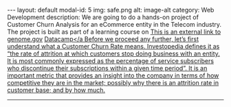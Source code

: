 \---
layout: default
modal-id: 5
img: safe.png
alt: image-alt
category: Web Development
description: We are going to do a hands-on project of Customer Churn Analysis for an eCommerce entity in the Telecom industry. The project is built as part of a learning course on [This is an external link to genome.gov](https://www.genome.gov/) <a href="https://app.datacamp.com/learn/courses/case-study-analyzing-customer-churn-in-excel">Datacamp</a Before we proceed any further, let’s first understand what a Customer Churn Rate means. Investopedia defines it as “the rate of attrition at which customers stop doing business with an entity. It is most commonly expressed as the percentage of service subscribers who discontinue their subscriptions within a given time period”. It is an important metric that provides an insight into the company in terms of how competitive they are in the market; possibly why there is an attrition rate in customer base; and by how much. 

---
